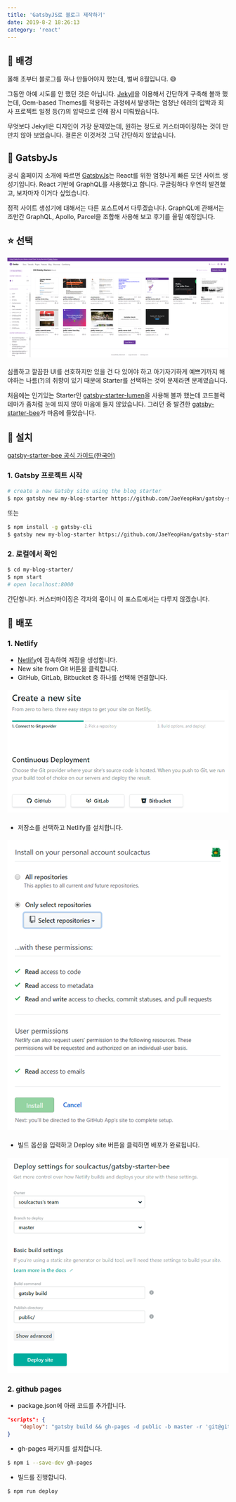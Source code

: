 ```yaml
---
title: 'GatsbyJS로 블로그 제작하기'
date: 2019-8-2 18:26:13
category: 'react'
---
```


## 📝 배경

올해 초부터 블로그를 하나 만들어야지 했는데, 벌써 8월입니다. 😅

그동안 아예 시도를 안 했던 것은 아닙니다.
[Jekyll](https://jekyllrb.com/)을 이용해서 간단하게 구축해 볼까 했는데,
Gem-based Themes를 적용하는 과정에서 발생하는 엄청난 에러의 압박과 회사 프로젝트 일정 등(?)의 압박으로 인해 잠시 미뤄뒀습니다.

무엇보다 Jekyll은 디자인이 가장 문제였는데, 원하는 정도로 커스터마이징하는 것이 만만치 않아 보였습니다.
결론은 이것저것 그닥 간단하지 않았습니다.

## 💎 GatsbyJs

공식 홈페이지 소개에 따르면 [GatsbyJs](https://www.gatsbyjs.org/)는 React를 위한 엄청나게 빠른 모던 사이트 생성기입니다.
React 기반에 GraphQL를 사용했다고 합니다. 구글링하다 우연히 발견했고, 보자마자 이거다 싶었습니다.

정적 사이트 생성기에 대해서는 다른 포스트에서 다루겠습니다.
GraphQL에 관해서는 조만간 GraphQL, Apollo, Parcel을 조합해 사용해 보고 후기를 올릴 예정입니다.

## ⭐️ 선택

![](./images/gatsby_starters.png)

####

심플하고 깔끔한 UI를 선호하지만 있을 건 다 있어야 하고 아기자기하게 예쁘기까지 해야하는 나름(?)의 취향이 있기 때문에 Starter를 선택하는 것이 문제라면 문제였습니다.

처음에는 인기있는 Starter인 [gatsby-starter-lumen](https://www.gatsbyjs.org/starters/alxshelepenok/gatsby-starter-lumen/)을 사용해 볼까 했는데
코드블럭 테마가 좀처럼 눈에 띄지 않아 마음에 들지 않았습니다.
그러던 중 발견한 [gatsby-starter-bee](https://www.gatsbyjs.org/starters/JaeYeopHan/gatsby-starter-bee/)가 마음에 들었습니다.

## 📁 설치

[gatsby-starter-bee 공식 가이드(한국어)](https://github.com/JaeYeopHan/gatsby-starter-bee/blob/master/README.ko.md)

### 1. Gatsby 프로젝트 시작

```bash
# create a new Gatsby site using the blog starter
$ npx gatsby new my-blog-starter https://github.com/JaeYeopHan/gatsby-starter-bee
```

또는

```bash
$ npm install -g gatsby-cli
$ gatsby new my-blog-starter https://github.com/JaeYeopHan/gatsby-starter-bee
```

### 2. 로컬에서 확인

```bash
$ cd my-blog-starter/
$ npm start
# open localhost:8000
```

간단합니다. 커스터마이징은 각자의 몫이니 이 포스트에서는 다루지 않겠습니다.

## 🌟 배포

### 1. Netlify

-   [Netlify](https://www.netlify.com/)에 접속하여 계정을 생성합니다.
-   New site from Git 버튼을 클릭합니다.
-   GitHub, GitLab, Bitbucket 중 하나를 선택해 연결합니다.

####

![](./images/create_new_site.png)

####

-   저장소를 선택하고 Netlify를 설치합니다.

####

![](./images/install_netlify.png)

####

-   빌드 옵션을 입력하고 Deploy site 버튼을 클릭하면 배포가 완료됩니다.

####

![](./images/deploy_site.png)

### 2. github pages

-   package.json에 아래 코드를 추가합니다.

```json
"scripts": {
    "deploy": "gatsby build && gh-pages -d public -b master -r 'git@github.com:${your github id}/${github page name}.github.io.git'"
}
```

-   gh-pages 패키지를 설치합니다.

```bash
$ npm i --save-dev gh-pages
```

-   빌드를 진행합니다.

```bash
$ npm run deploy
```
